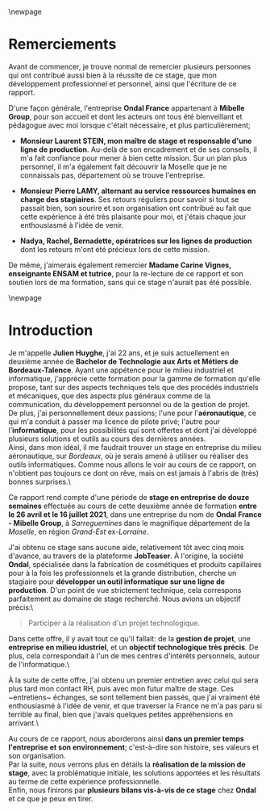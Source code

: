 \newpage

#   Remerciements

Avant de commencer, je trouve normal de remercier plusieurs personnes qui ont contribué aussi bien à la réussite de ce stage, que mon développement professionnel et personnel, ainsi que l'écriture de ce rapport.

D'une façon générale, l'entreprise **Ondal France** appartenant à **Mibelle Group**, pour son accueil et dont les acteurs ont tous été bienveillant et pédagogue avec moi lorsque c'était nécessaire, et plus particulièrement;

 *  **Monsieur Laurent STEIN, mon maître de stage et responsable d'une ligne de production**. Au-delà de son encadrement et de ses conseils, il m'a fait confiance pour mener à bien cette mission. Sur un plan plus personnel, il m'a également fait découvrir la Moselle que je ne connaissais pas, département où se trouve l'entreprise.

 *  **Monsieur Pierre LAMY, alternant au service ressources humaines en charge des stagiaires**. Ses retours réguliers pour savoir si tout se passait bien, son sourire et son organisation ont contribué au fait que cette expérience à été très plaisante pour moi, et j'étais chaque jour enthousiasmé à l'idée de venir.

 *  **Nadya, Rachel, Bernadette, opératrices sur les lignes de production** dont les retours m'ont été précieux lors de cette mission.

De même, j'aimerais également remercier **Madame Carine Vignes, enseignante ENSAM et tutrice**, pour la re-lecture de ce rapport et son soutien lors de ma formation, sans qui ce stage n'aurait pas été possible.

\newpage

#   Introduction

Je m'appelle **Julien Huyghe**, j'ai 22 ans, et je suis actuellement en deuxième année de **Bachelor de Technologie aux Arts et Métiers de Bordeaux-Talence**. Ayant une appétence pour le milieu industriel et informatique, j'apprécie cette formation pour la gamme de formation qu'elle propose, tant sur des aspects techniques tels que des procédés industriels et mécaniques, que des aspects plus généraux comme de la communication, du développement personnel ou de la gestion de projet.\
De plus, j'ai personnellement deux passions; l'une pour l'**aéronautique**, ce qui m'a conduit à passer ma licence de pilote privé; l'autre pour l'**informatique**, pour les possibilités qui sont offertes et dont j'ai développé plusieurs solutions et outils au cours des dernières années.\
Ainsi, dans mon idéal, il me faudrait trouver un stage en entreprise du milieu aéronautique, sur *Bordeaux*, où je serais amené à utiliser ou réaliser des outils informatiques. Comme nous allons le voir au cours de ce rapport, on n'obtient pas toujours ce dont on rêve, mais on est jamais à l'abris de (très) bonnes surprises.\

Ce rapport rend compte d'une période de **stage en entreprise de douze semaines** effectuée au cours de cette deuxième année de formation **entre le 26 avril et le 16 juillet 2021**, dans une entreprise du nom de **Ondal France - Mibelle Group**, à *Sarreguemines* dans le magnifique département de la *Moselle*, en région *Grand-Est* ex-*Lorraine*.

J'ai obtenu ce stage sans aucune aide, relativement tôt avec cinq mois d'avance, au travers de la plateforme **JobTeaser**. À l'origine, la société **Ondal**, spécialisée dans la fabrication de cosmétiques et produits capillaires pour à la fois les professionnels et la grande distribution, cherche un stagiaire pour **développer un outil informatique sur une ligne de production**. 
D'un point de vue strictement technique, cela correspons parfaitement au domaine de stage recherché. Nous avions un objectif précis:\

 >  Participer à la réalisation d'un projet technologique.

 Dans cette offre, il y avait tout ce qu'il fallait: de la **gestion de projet**, une **entreprise en milieu idustriel**, et un **objectif technologique très précis**. De plus, cela correspondait à l'un de mes centres d'intérêts personnels, autour de l'informatique.\

 À la suite de cette offre, j'ai obtenu un premier entretien avec celui qui sera plus tard mon contact RH, puis avec mon futur maître de stage. Ces ~entretiens~ échanges, se sont tellement bien passés, que j'ai vraiment été enthousiasmé à l'idée de venir, et que traverser la France ne m'a pas paru si terrible au final, bien que j'avais quelques petites appréhensions en arrivant.\

 Au cours de ce rapport, nous aborderons ainsi **dans un premier temps l'entreprise et son environnement**; c'est-à-dire son histoire, ses valeurs et son organisation.\
 Par la suite, nous verrons plus en détails la **réalisation de la mission de stage**, avec la problématique initiale, les solutions apportées et les résultats au terme de cette expérience professionnelle.\
 Enfin, nous finirons par **plusieurs bilans vis-à-vis de ce stage** chez **Ondal** et ce que je peux en tirer.
